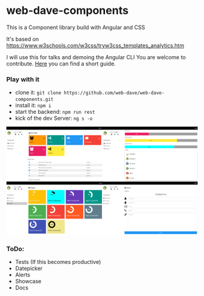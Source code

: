 # web-dave-components

This is a Component library build with Angular and CSS

It's based on https://www.w3schools.com/w3css/tryw3css_templates_analytics.htm

I will use this for talks and demoing the Angular CLI
You are welcome to contribute. [Here](https://github.com/web-dave/web-dave-components/blob/master/CONTRIBUTE.md) you can find a short guide.

### Play with it

- clone it: `git clone https://github.com/web-dave/web-dave-components.git`
- install it: `npm i`
- start the backend: `npm run rest`
- kick of the dev Server: `ng s -o`

<img src="https://github.com/web-dave/web-dave-components/blob/master/admin-template.png" />

### ToDo:

- Tests (If this becomes productive)
- Datepicker
- Alerts
- Showcase
- Docs

